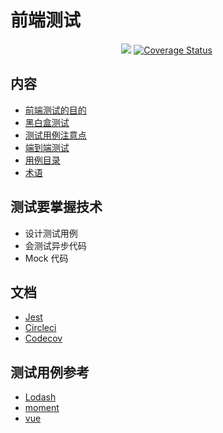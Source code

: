 # 前端测试
<p align="center">
  <a href="https://circleci.com/gh/iamjoel/front-end-test-case/tree/master"><img src="https://img.shields.io/circleci/build/github/iamjoel/front-end-test-case"></a>
  <a href="https://codecov.io/github/iamjoel/front-end-test-case?branch=master"><img src="https://img.shields.io/codecov/c/github/iamjoel/front-end-test-case/master.svg" alt="Coverage Status"></a>
  <img src="https://img.shields.io/github/license/iamjoel/front-end-test-case" alt="">
</p>

## 内容
* [前端测试的目的](doc/why.md)
* [黑白盒测试](doc/black-white-test.md)
* [测试用例注意点](doc/test-case-tip.md)
* [端到端测试](doc/end-to-end-test.md)
* [用例目录](doc/case-nav.md)
* [术语](doc/term.md)

## 测试要掌握技术
* 设计测试用例
* 会测试异步代码
* Mock 代码

## 文档
* [Jest](https://jestjs.io/zh-Hans/)
* [Circleci](https://circleci.com/)
* [Codecov](https://codecov.io/)

## 测试用例参考
* [Lodash](https://github.com/lodash/lodash/tree/master/test)
* [moment](https://github.com/moment/moment/tree/develop/src/test/moment)
* [vue](https://github.com/vuejs/vue/tree/dev/test/unit/features)
